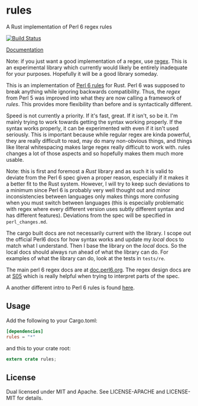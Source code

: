 # rules

A Rust implementation of Perl 6 regex rules

[![Build Status](https://travis-ci.org/mdinger/rules.svg?branch=master)](https://travis-ci.org/mdinger/rules)

[Documentation](http://mdinger.github.io/rules/)

Note: if you just want a good implementation of a regex, use
[regex](https://crates.io/crates/regex). This is an experimental library which
currently would likely be entirely inadequate for your purposes. Hopefully it
will be a good library someday.

This is an implementation of
[Perl 6 rules](http://en.wikipedia.org/wiki/Perl_6_rules) for Rust. Perl 6
was supposed to break anything while ignoring backwards compatibility. Thus, the
*regex* from Perl 5 was improved into what they are now calling a framework of
*rules*. This provides more flexibility than before and is syntactically different.

Speed is not currently a priority. If it's fast, great. If it isn't, so be it. I'm
mainly trying to work towards getting the syntax working properly. If the syntax
works properly, it can be experimented with even if it isn't used seriously. This
is important because while regular regex are kinda powerful, they are really
difficult to read, may do many non-obvious things, and things like literal whitespacing
makes large regex really difficult to work with. rules changes a lot of those aspects
and so hopefully makes them much more usable.

Note: this is first and foremost a *Rust* library and as such it is valid to deviate from
the Perl 6 spec given a proper reason, especially if it makes it a better fit to the Rust
system. However, I will try to keep such deviations to a minimum since Perl 6 is probably
very well thought out and minor inconsistencies between languages only makes things more
confusing when you must switch between languages (this is especially problematic with
regex where every different version uses subtly different syntax and has different features).
Deviations from the spec will be specified in `perl_changes.md`.

The cargo built docs are not necessarily current with the library. I scope out the
official Perl6 docs for how syntax works and update my *local* docs to match what I
understand. Then I base the library on the *local* docs. So the local docs should
always run ahead of what the library can do. For examples of what the library can
do, look at the tests in `tests/re`.

The main perl 6 regex docs are at
[doc.perl6.org](http://doc.perl6.org/language/regexes).
The regex design docs are at [S05](http://design.perl6.org/S05.html) which is really
helpful when trying to interpret parts of the spec.

A another different intro to Perl 6 rules is found
[here](https://github.com/perlpilot/perl6-docs/blob/master/intro/p6-regex-intro.pod).

## Usage

Add the following to your Cargo.toml:

```toml
[dependencies]
rules = "*"
```

and this to your crate root:

```rust
extern crate rules;
```

## License
Dual licensed under MIT and Apache. See LICENSE-APACHE and LICENSE-MIT for details.
